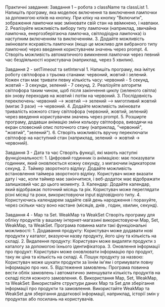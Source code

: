 Практичні завдання:
Завдання 1 – робота з className та classList
    1. Напишіть програму, яка моделює включення та виключення лампочки за
    допомогою кліків на кнопку. При кліку на кнопку "Включити", зображення
    лампочки має змінювати свій стан на ввімкнено, і навпаки.
    2. Реалізуйте можливість вибору типу лампочки (наприклад, звичайна лампочка,
    енергозберігаюча лампочка, світлодіодна лампочка) із наступним включенням та
    виключенням.
    3. Додайте можливість змінювати яскравість лампочки (якщо це можливо для
    вибраного типу лампочки) через введення користувачем значень через prompt.
    4. Створіть можливість автоматичного вимкнення лампочки через певний час
    бездіяльності користувача (наприклад, через 5 хвилин).

Завдання 2 - setTimeout та setInterval
    1. Напишіть програму, яка імітує роботу світлофора з трьома станами: червоний,
    жовтий і зелений. Кожен стан має тривати певну кількість часу: червоний - 5
    секунд, жовтий - 3 секунди, зелений - 7 секунд.
    2. Реалізуйте алгоритм світлофора таким чином, щоб після закінчення циклу
    (зеленого світла) він знову переходив на жовтий і потім на червоний.
    3. Послідовність переключень: червоний –> жовтий –> зелений –> миготливий
    жовтий (мигає 3 рази) –> червоний.
    4. Додайте можливість змінювати тривалість кожного стану світлофора (червоний,
    жовтий, зелений) через введення користувачем значень через prompt.
    5. Розширте програму, додавши анімацію зміни кольору світлофора, виводячи на
    екран словесний опис поточного стану (наприклад, "червоний", "жовтий",
    "зелений").
    6. Створіть можливість вручну переключати світлофор на наступний стан
    (наприклад, зелений -> жовтий -> червоний).

Завдання 3 - Дата та час
    Створіть функції, які мають наступні функціональності:
    1. Цифровий годинник із анімацією: має показувати годинник, який оновлюється
    кожну секунду, з мигаючим індикатором секунд.
    2. Таймер зворотного відліку: Додайте можливість встановлення таймера
    зворотного відліку. Користувач може вказати дату і час, коли таймер має
    закінчитися, і веб-додаток має відображати залишковий час до цього моменту.
    3. Календар: Додайте календар, який відображає поточний місяць та рік.
    Користувач може переглядати різні місяці та роки, використовуючи input
    відповідного типу.
    4. Користуючись календарем задайте свій день народження і порахуйте, через
    скільки часу воно настане (місяців, днів , годин, хвилин, секунд).

Завдання 4 - Map та Set. WeakMap та WeakSet
    Створіть програму для обліку продуктів у вашому інтернет-магазині використовуючи
    Map, Set, WeakMap, та WeakSet. Програма повинна мати такі функціональні можливості:
    1. Додавання продукту: Користувач може додавати нові продукти у каталог,
    вказуючи назву продукту, його ціну та кількість на складі.
    2. Видалення продукту: Користувач може видаляти продукти з каталогу за
    допомогою їхнього ідентифікатора.
    3. Оновлення інформації про продукт: Користувач може оновлювати інформацію
    про продукт, таку як ціна та кількість на складі.
    4. Пошук продукту за назвою: Користувач може шукати продукти за їхнім ім'ям і
    отримувати повну інформацію про них.
    5. Відстеження замовлень: Програма повинна вести облік замовлень і автоматично
    зменшувати кількість продуктів на складі після кожного замовлення.
    6. Використання Map, Set, WeakMap, та WeakSet: Використайте структури даних
    Map та Set для зберігання інформації про продукти та замовлення. Використайте
    WeakMap та WeakSet для зберігання додаткової інформації, наприклад, історії
    змін у продуктах або посилань на користувачів.
